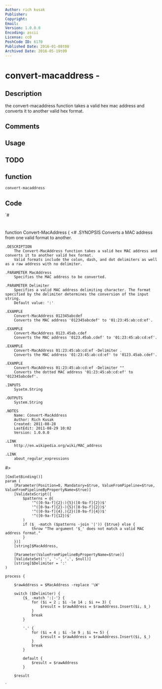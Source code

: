 ```yaml
---
Author: rich kusak
Publisher: 
Copyright: 
Email: 
Version: 1.0.0.0
Encoding: ascii
License: cc0
PoshCode ID: 6170
Published Date: 2016-01-08t08
Archived Date: 2016-05-19t09
---
```


# convert-macaddress - 

## Description

the convert-macaddress function takes a valid hex mac address and converts it to another valid hex format.

## Comments



## Usage



## TODO



## function

`convert-macaddress`

## Code

`#
 #
 function Convert-MacAddress {
 <#
 	.SYNOPSIS
 		Converts a MAC address from one valid format to another.
 
 	.DESCRIPTION
 		The Convert-MacAddress function takes a valid hex MAC address and converts it to another valid hex format.
 		Valid formats include the colon, dash, and dot delimiters as well as a raw address with no delimiter.
 
 	.PARAMETER MacAddress
 		Specifies the MAC address to be converted.
 
 	.PARAMETER Delimiter
 		Specifies a valid MAC address delimiting character. The format specified by the delimiter determines the conversion of the input string.
 		Default value: ':'
 
 	.EXAMPLE
 		Convert-MacAddress 012345abcdef
 		Converts the MAC address '012345abcdef' to '01:23:45:ab:cd:ef'.
 
 	.EXAMPLE
 		Convert-MacAddress 0123.45ab.cdef
 		Converts the MAC address '0123.45ab.cdef' to '01:23:45:ab:cd:ef'.
 		
 	.EXAMPLE
 		Convert-MacAddress 01:23:45:ab:cd:ef -Delimiter .
 		Converts the MAC address '01:23:45:ab:cd:ef' to '0123.45ab.cdef'.
 
 	.EXAMPLE
 		Convert-MacAddress 01:23:45:ab:cd:ef -Delimiter ""
 		Converts the dotted MAC address '01:23:45:ab:cd:ef' to '012345abcdef'.
 
 	.INPUTS
 		Sysetm.String
 
 	.OUTPUTS
 		System.String
 
 	.NOTES
 		Name: Convert-MacAddress
 		Author: Rich Kusak
 		Created: 2011-08-28
 		LastEdit: 2011-08-29 10:02
 		Version: 1.0.0.0
 
 	.LINK
 		http://en.wikipedia.org/wiki/MAC_address
 	
 	.LINK
 		about_regular_expressions
 
 #>
 
 	[CmdletBinding()]
 	param (
 		[Parameter(Position=0, Mandatory=$true, ValueFromPipeline=$true, ValueFromPipelineByPropertyName=$true)]
 		[ValidateScript({
 			$patterns = @(
 				'^([0-9a-f]{2}:){5}([0-9a-f]{2})$'
 				'^([0-9a-f]{2}-){5}([0-9a-f]{2})$'
 				'^([0-9a-f]{4}.){2}([0-9a-f]{4})$'
 				'^([0-9a-f]{12})$'
 			)
 			if ($_ -match ($patterns -join '|')) {$true} else {
 				throw "The argument '$_' does not match a valid MAC address format."
 			}
 		})]
 		[string]$MacAddress,
 		
 		[Parameter(ValueFromPipelineByPropertyName=$true)]
 		[ValidateSet(':', '-', '.', $null)]
 		[string]$Delimiter = ':'
 	)
 	
 	process {
 
 		$rawAddress = $MacAddress -replace '\W'
 		
 		switch ($Delimiter) {
 			{$_ -match ':|-'} {
 				for ($i = 2 ; $i -le 14 ; $i += 3) {
 					$result = $rawAddress = $rawAddress.Insert($i, $_)
 				}
 				break
 			}
 
 			'.' {
 				for ($i = 4 ; $i -le 9 ; $i += 5) {
 					$result = $rawAddress = $rawAddress.Insert($i, $_)
 				}
 				break
 			}
 			
 			default {
 				$result = $rawAddress
 			}
 		
 		$result
`

